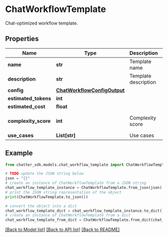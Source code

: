 # ChatWorkflowTemplate

Chat-optimized workflow template.

## Properties

Name | Type | Description | Notes
------------ | ------------- | ------------- | -------------
**name** | **str** | Template name | 
**description** | **str** | Template description | 
**config** | [**ChatWorkflowConfigOutput**](ChatWorkflowConfigOutput.md) |  | 
**estimated_tokens** | **int** |  | [optional] 
**estimated_cost** | **float** |  | [optional] 
**complexity_score** | **int** | Complexity score | [optional] [default to 1]
**use_cases** | **List[str]** | Use cases | [optional] 

## Example

```python
from chatter_sdk.models.chat_workflow_template import ChatWorkflowTemplate

# TODO update the JSON string below
json = "{}"
# create an instance of ChatWorkflowTemplate from a JSON string
chat_workflow_template_instance = ChatWorkflowTemplate.from_json(json)
# print the JSON string representation of the object
print(ChatWorkflowTemplate.to_json())

# convert the object into a dict
chat_workflow_template_dict = chat_workflow_template_instance.to_dict()
# create an instance of ChatWorkflowTemplate from a dict
chat_workflow_template_from_dict = ChatWorkflowTemplate.from_dict(chat_workflow_template_dict)
```
[[Back to Model list]](../README.md#documentation-for-models) [[Back to API list]](../README.md#documentation-for-api-endpoints) [[Back to README]](../README.md)


